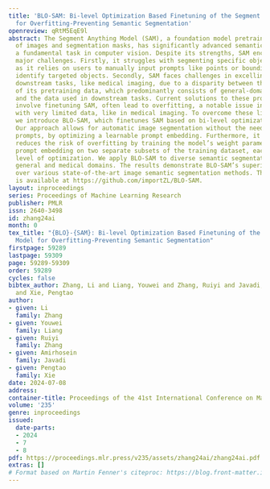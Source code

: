 ```yaml
---
title: 'BLO-SAM: Bi-level Optimization Based Finetuning of the Segment Anything Model
  for Overfitting-Preventing Semantic Segmentation'
openreview: qRtM5EqE9l
abstract: The Segment Anything Model (SAM), a foundation model pretrained on millions
  of images and segmentation masks, has significantly advanced semantic segmentation,
  a fundamental task in computer vision. Despite its strengths, SAM encounters two
  major challenges. Firstly, it struggles with segmenting specific objects autonomously,
  as it relies on users to manually input prompts like points or bounding boxes to
  identify targeted objects. Secondly, SAM faces challenges in excelling at specific
  downstream tasks, like medical imaging, due to a disparity between the distribution
  of its pretraining data, which predominantly consists of general-domain images,
  and the data used in downstream tasks. Current solutions to these problems, which
  involve finetuning SAM, often lead to overfitting, a notable issue in scenarios
  with very limited data, like in medical imaging. To overcome these limitations,
  we introduce BLO-SAM, which finetunes SAM based on bi-level optimization (BLO).
  Our approach allows for automatic image segmentation without the need for manual
  prompts, by optimizing a learnable prompt embedding. Furthermore, it significantly
  reduces the risk of overfitting by training the model’s weight parameters and the
  prompt embedding on two separate subsets of the training dataset, each at a different
  level of optimization. We apply BLO-SAM to diverse semantic segmentation tasks in
  general and medical domains. The results demonstrate BLO-SAM’s superior performance
  over various state-of-the-art image semantic segmentation methods. The code of BLO-SAM
  is available at https://github.com/importZL/BLO-SAM.
layout: inproceedings
series: Proceedings of Machine Learning Research
publisher: PMLR
issn: 2640-3498
id: zhang24ai
month: 0
tex_title: "{BLO}-{SAM}: Bi-level Optimization Based Finetuning of the Segment Anything
  Model for Overfitting-Preventing Semantic Segmentation"
firstpage: 59289
lastpage: 59309
page: 59289-59309
order: 59289
cycles: false
bibtex_author: Zhang, Li and Liang, Youwei and Zhang, Ruiyi and Javadi, Amirhosein
  and Xie, Pengtao
author:
- given: Li
  family: Zhang
- given: Youwei
  family: Liang
- given: Ruiyi
  family: Zhang
- given: Amirhosein
  family: Javadi
- given: Pengtao
  family: Xie
date: 2024-07-08
address:
container-title: Proceedings of the 41st International Conference on Machine Learning
volume: '235'
genre: inproceedings
issued:
  date-parts:
  - 2024
  - 7
  - 8
pdf: https://proceedings.mlr.press/v235/assets/zhang24ai/zhang24ai.pdf
extras: []
# Format based on Martin Fenner's citeproc: https://blog.front-matter.io/posts/citeproc-yaml-for-bibliographies/
---
```

